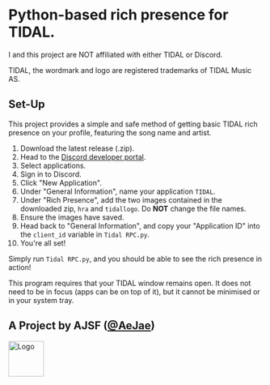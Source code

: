 # Python-based rich presence for TIDAL.

I and this project are NOT affiliated with either TIDAL or Discord.

TIDAL, the wordmark and logo are registered trademarks of TIDAL Music AS.

## Set-Up

This project provides a simple and safe method of getting basic TIDAL rich presence on your profile, featuring the song name and artist.

1. Download the latest release (.zip).
2. Head to the [Discord developer portal](https://discord.com/developers/docs/intro).
3. Select applications.
4. Sign in to Discord.
5. Click "New Application".
6. Under "General Information", name your application `TIDAL`.
7. Under "Rich Presence", add the two images contained in the downloaded zip, `hra` and `tidallogo`. Do __NOT__ change the file names.
8. Ensure the images have saved.
9. Head back to "General Information", and copy your "Application ID" into the `client_id` variable in `Tidal RPC.py`.
10. You're all set!

Simply run `Tidal RPC.py`, and you should be able to see the rich presence in action!

This program requires that your TIDAL window remains open. It does not need to be in focus (apps can be on top of it), but it cannot be minimised or in your system tray.

## A Project by AJSF ([@AeJae](https://github.com/AeJae))
<a href="https://aejae.github.io/" target="_blank"><img src="https://aejae.github.io/img/logo.png" alt="Logo" width="70px"></a>
